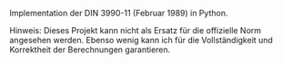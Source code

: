 Implementation der DIN 3990-11 (Februar 1989) in Python.

Hinweis: Dieses Projekt kann nicht als Ersatz für die offizielle Norm angesehen werden. Ebenso wenig kann ich für die Vollständigkeit und Korrektheit der Berechnungen garantieren.
